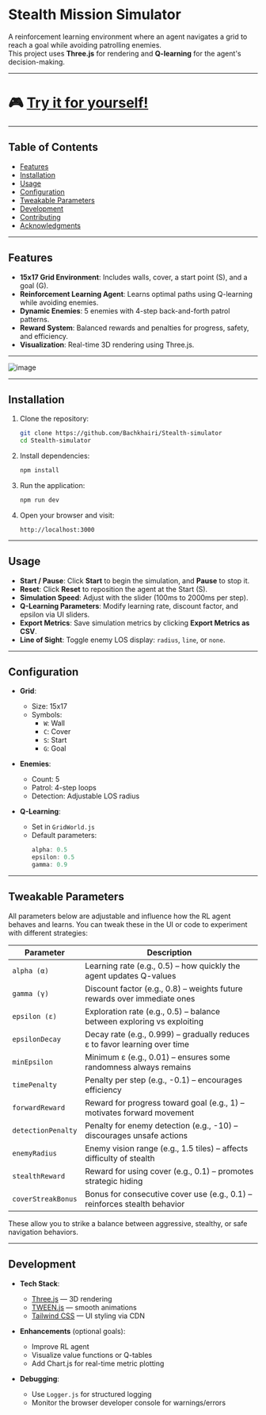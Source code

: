 # Stealth Mission Simulator

A reinforcement learning environment where an agent navigates a grid to reach a goal while avoiding patrolling enemies.  
This project uses **Three.js** for rendering and **Q-learning** for the agent's decision-making.

---

# 🎮 [Try it for yourself!](https://bachkhairi.github.io/Stealth-simulator/)

---

## Table of Contents

- [Features](#features)
- [Installation](#installation)
- [Usage](#usage)
- [Configuration](#configuration)
- [Tweakable Parameters](#tweakable-parameters)
- [Development](#development)
- [Contributing](#contributing)
- [Acknowledgments](#acknowledgments)

---

## Features

- **15x17 Grid Environment**: Includes walls, cover, a start point (S), and a goal (G).
- **Reinforcement Learning Agent**: Learns optimal paths using Q-learning while avoiding enemies.
- **Dynamic Enemies**: 5 enemies with 4-step back-and-forth patrol patterns.
- **Reward System**: Balanced rewards and penalties for progress, safety, and efficiency.
- **Visualization**: Real-time 3D rendering using Three.js.

---

![image](https://github.com/user-attachments/assets/82ee999e-746d-4e56-938d-1bae8aefad49)

---

## Installation

1. Clone the repository:
   ```bash
   git clone https://github.com/Bachkhairi/Stealth-simulator
   cd Stealth-simulator
   ```

2. Install dependencies:
   ```bash
   npm install
   ```

3. Run the application:
   ```bash
   npm run dev
   ```

4. Open your browser and visit:
   ```
   http://localhost:3000
   ```

---

## Usage

- **Start / Pause**: Click **Start** to begin the simulation, and **Pause** to stop it.
- **Reset**: Click **Reset** to reposition the agent at the Start (S).
- **Simulation Speed**: Adjust with the slider (100ms to 2000ms per step).
- **Q-Learning Parameters**: Modify learning rate, discount factor, and epsilon via UI sliders.
- **Export Metrics**: Save simulation metrics by clicking **Export Metrics as CSV**.
- **Line of Sight**: Toggle enemy LOS display: `radius`, `line`, or `none`.

---

## Configuration

- **Grid**:
  - Size: 15x17
  - Symbols:
    - `W`: Wall
    - `C`: Cover
    - `S`: Start
    - `G`: Goal

- **Enemies**:
  - Count: 5
  - Patrol: 4-step loops
  - Detection: Adjustable LOS radius

- **Q-Learning**:
  - Set in `GridWorld.js`
  - Default parameters:
    ```javascript
    alpha: 0.5
    epsilon: 0.5
    gamma: 0.9
    ```

---

## Tweakable Parameters

All parameters below are adjustable and influence how the RL agent behaves and learns. You can tweak these in the UI or code to experiment with different strategies:

| Parameter           | Description                                                                 |
|---------------------|-----------------------------------------------------------------------------|
| `alpha (α)`         | Learning rate (e.g., 0.5) – how quickly the agent updates Q-values          |
| `gamma (γ)`         | Discount factor (e.g., 0.8) – weights future rewards over immediate ones     |
| `epsilon (ε)`       | Exploration rate (e.g., 0.5) – balance between exploring vs exploiting       |
| `epsilonDecay`      | Decay rate (e.g., 0.999) – gradually reduces ε to favor learning over time   |
| `minEpsilon`        | Minimum ε (e.g., 0.01) – ensures some randomness always remains              |
| `timePenalty`       | Penalty per step (e.g., -0.1) – encourages efficiency                        |
| `forwardReward`     | Reward for progress toward goal (e.g., 1) – motivates forward movement       |
| `detectionPenalty`  | Penalty for enemy detection (e.g., -10) – discourages unsafe actions         |
| `enemyRadius`       | Enemy vision range (e.g., 1.5 tiles) – affects difficulty of stealth         |
| `stealthReward`     | Reward for using cover (e.g., 0.1) – promotes strategic hiding               |
| `coverStreakBonus`  | Bonus for consecutive cover use (e.g., 0.1) – reinforces stealth behavior    |

These allow you to strike a balance between aggressive, stealthy, or safe navigation behaviors.

---

## Development

- **Tech Stack**:
  - [Three.js](https://threejs.org/) — 3D rendering
  - [TWEEN.js](https://github.com/tweenjs/tween.js) — smooth animations
  - [Tailwind CSS](https://tailwindcss.com/) — UI styling via CDN

- **Enhancements** (optional goals):
  - Improve RL agent
  - Visualize value functions or Q-tables
  - Add Chart.js for real-time metric plotting

- **Debugging**:
  - Use `Logger.js` for structured logging
  - Monitor the browser developer console for warnings/errors


